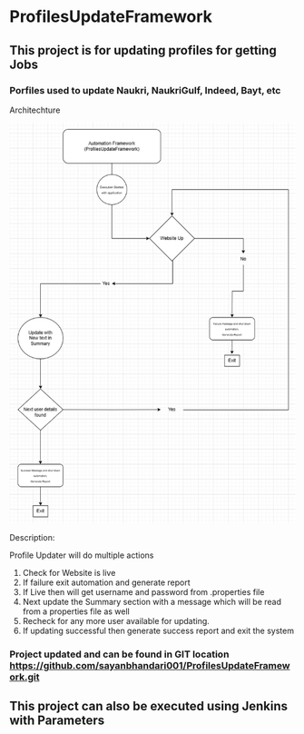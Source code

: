 # ProfilesUpdateFramework
## This project is for updating profiles for getting Jobs 

### Porfiles used to update Naukri, NaukriGulf, Indeed, Bayt, etc


Architechture

![architecture](imageFolder/architecture.png)


Description:

Profile Updater will do multiple actions
1. Check for Website is live
2. If failure exit automation and generate report
3. If Live then will get username and password from .properties file
4. Next update the Summary section with a message which will be read from a properties file as well
5. Recheck for any more user available for updating. 
6. If updating successful then generate success report and exit the system

### Project updated and can be found in GIT location https://github.com/sayanbhandari001/ProfilesUpdateFramework.git
## This project can also be executed using Jenkins with Parameters
